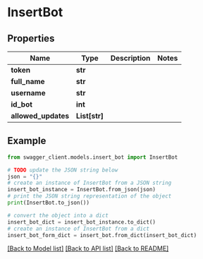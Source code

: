 # InsertBot


## Properties

Name | Type | Description | Notes
------------ | ------------- | ------------- | -------------
**token** | **str** |  | 
**full_name** | **str** |  | 
**username** | **str** |  | 
**id_bot** | **int** |  | 
**allowed_updates** | **List[str]** |  | 

## Example

```python
from swagger_client.models.insert_bot import InsertBot

# TODO update the JSON string below
json = "{}"
# create an instance of InsertBot from a JSON string
insert_bot_instance = InsertBot.from_json(json)
# print the JSON string representation of the object
print(InsertBot.to_json())

# convert the object into a dict
insert_bot_dict = insert_bot_instance.to_dict()
# create an instance of InsertBot from a dict
insert_bot_form_dict = insert_bot.from_dict(insert_bot_dict)
```
[[Back to Model list]](../README.md#documentation-for-models) [[Back to API list]](../README.md#documentation-for-api-endpoints) [[Back to README]](../README.md)



